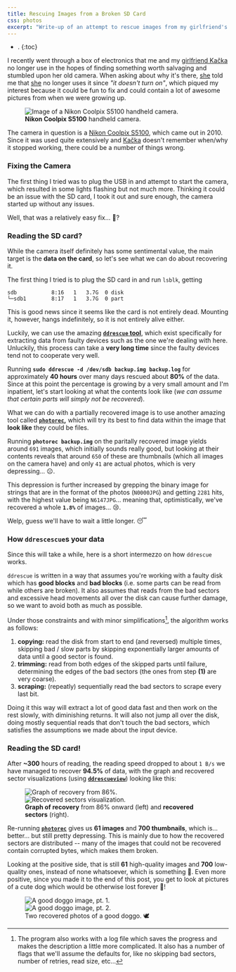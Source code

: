 ```yaml
---
title: Rescuing Images from a Broken SD Card
css: photos
excerpt: "Write-up of an attempt to rescue images from my girlfriend's old camera."
---
```


- .
{:toc}

I recently went through a box of electronics that me and my <a class='secret' href='/assets/kacka.webp'>girlfriend Kačka</a> no longer use in the hopes of finding something worth salvaging and stumbled upon her old camera.
When asking about why it's there, <a class='secret' href='/assets/kacka.webp'>she</a> told me that <a class='secret' href='/assets/kacka.webp'>she</a> no longer uses it since _"it doesn't turn on"_, which piqued my interest because it could be fun to fix and could contain a lot of awesome pictures from when we were growing up.

<div class='photo-section'>
<figure>
    <div class="row">
        <div class="photos1-0">
            <img src="/assets/rescuing-images-from-a-broken-sd-card/camera.webp" alt="Image of a Nikon Coolpix S5100 handheld camera.">
        </div>
    </div>
    <figcaption><strong>Nikon Coolpix S5100</strong> handheld camera.</figcaption>
</figure>
</div>

The camera in question is a [Nikon Coolpix S5100](https://www.nikonusa.com/p/coolpix-s5100/26222/overview), which came out in 2010.
Since it was used quite extensively and <a class='secret' href='/assets/kacka.webp'>Kačka</a> doesn't remember when/why it stopped working, there could be a number of things wrong.


### Fixing the Camera

The first thing I tried was to plug the USB in and attempt to start the camera, which resulted in some lights flashing but not much more.
Thinking it could be an issue with the SD card, I took it out and sure enough, the camera started up without any issues.

Well, that was a relatively easy fix... 🎉?


### Reading the SD card?

While the camera itself definitely has some sentimental value, the main target is the **data on the card**, so let's see what we can do about recovering it.

The first thing I tried is to plug the SD card in and run `lsblk`, getting

```
sdb           8:16   1   3.7G  0 disk
└─sdb1        8:17   1   3.7G  0 part
```

This is good news since it seems like the card is not entirely dead.
Mounting it, however, hangs indefinitely, so it is not entirely alive either.

Luckily, we can use the amazing **[`ddrescue` tool](https://www.gnu.org/software/ddrescue/)**, which exist specifically for extracting data from faulty devices such as the one we're dealing with here.
Unluckily, this process can take a **very long time** since the faulty devices tend not to cooperate very well.

Running **`sudo ddrescue -d /dev/sdb backup.img backup.log`** for approximately **40 hours** over many days rescued about **80%** of the data.
Since at this point the percentage is growing by a very small amount and I'm inpatient, let's start looking at what the contents look like (_we can assume that certain parts will simply not be recovered_).

What we can do with a partially recovered image is to use another amazing tool called **[`photorec`](https://www.cgsecurity.org/wiki/PhotoRec),** which will try its best to find data within the image that **look like** they could be files.

Running **`photorec backup.img`** on the paritally recovered image yields around `691` images, which initially sounds really good, but looking at their contents reveals that around `650` of these are thumbnails (which all images on the camera have) and only `41` are actual photos, which is very depressing... ☹️.

This depression is further increased by grepping the binary image for strings that are in the format of the photos (`N0000JPG`) and getting `2281` hits, with the highest value being `N6147JPG`... meaning that, optimistically, we've recovered a whole **`1.8%`** of images... 😢.

Welp, guess we'll have to wait a little longer. 😴

### How `ddrescescue`s your data

Since this will take a while, here is a short intermezzo on how `ddrescue` works.

`ddrescue` is written in a way that assumes you're working with a faulty disk which has **good blocks** and **bad blocks** (i.e. some parts can be read from while others are broken).
It also assumes that reads from the bad sectors and excessive head movements all over the disk can cause further damage, so we want to avoid both as much as possible.

Under those constraints and with minor simplifications[^1], the algorithm works as follows:

1. **copying:** read the disk from start to end (and reversed) multiple times, skipping bad / slow parts by skipping exponentially larger amounts of data until a good sector is found.
2. **trimming:** read from both edges of the skipped parts until failure, determining the edges of the bad sectors (the ones from step **(1)** are very coarse).
3. **scraping:** (repeatly) sequentially read the bad sectors to scrape every last bit.

Doing it this way will extract a lot of good data fast and then work on the rest slowly, with diminishing returns.
It will also not jump all over the disk, doing mostly sequential reads that don't touch the bad sectors, which satisfies the assumptions we made about the input device.

[^1]: The program also works with a log file which saves the progress and makes the description a little more complicated. It also has a number of flags that we'll assume the defaults for, like no skipping bad sectors, number of retries, read size, etc...

### Reading the SD card!

After **~300** hours of reading, the reading speed dropped to about `1 B/s` we have managed to recover **94.5%** of data, with the graph and recovered sector visualizations (using **[`ddrescueview`](https://sourceforge.net/projects/ddrescueview/)**) looking like this:

<div class='photo-section'>
<figure>
    <div class="row">
        <div class="photos2-0">
            <img src="/assets/rescuing-images-from-a-broken-sd-card/graph.webp" alt="Graph of recovery from 86%.">
        </div>
        <div class="photos2-1">
            <img src="/assets/rescuing-images-from-a-broken-sd-card/recovered.webp" alt="Recovered sectors visualization.">
        </div>
    </div>
    <figcaption><strong>Graph of recovery</strong> from 86% onward (left) and <strong>recovered sectors</strong> (right).</figcaption>
</figure>
</div>

Re-running **[`photorec`](https://www.cgsecurity.org/wiki/PhotoRec)** gives us **61 images** and **700 thumbnails**, which is... better... but still pretty depressing.
This is mainly due to how the recovered sectors are distributed -- many of the images that could not be recovered contain corrupted bytes, which makes them broken.

Looking at the positive side, that is still **61** high-quality images and **700** low-quality ones, instead of none whatsoever, which is something 🙂.
Even more positive, since you made it to the end of this post, you get to look at pictures of a cute dog which would be otherwise lost forever 🎉!

<div class='photo-section'>
<figure>
    <div class="row">
        <div class="photos2-0">
            <img src="/assets/rescuing-images-from-a-broken-sd-card/f4747712.webp" alt="A good doggo image, pt. 1.">
        </div>
        <div class="photos2-1">
            <img src="/assets/rescuing-images-from-a-broken-sd-card/f4837824.webp" alt="A good doggo image, pt. 2.">
        </div>
    </div>
    <figcaption>Two recovered photos of a good doggo. 🕊️</figcaption>
</figure>
</div>
